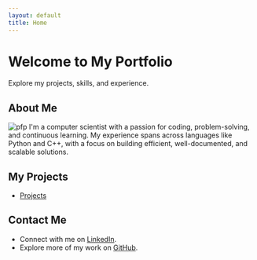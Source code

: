 ```yaml
---
layout: default
title: Home
---
```


# Welcome to My Portfolio
Explore my projects, skills, and experience.

## About Me
![pfp](https://github.com/user-attachments/assets/fccf7812-fcf5-491a-bd8f-4982a59cbc5c)
I'm a computer scientist with a passion for coding, problem-solving, and continuous learning. My experience spans across languages like Python and C++, with a focus on building efficient, well-documented, and scalable solutions.

## My Projects
- [Projects](/projects/)

## Contact Me
- Connect with me on [LinkedIn](https://www.linkedin.com/in/claytome).
- Explore more of my work on [GitHub](https://github.com/clayton-h).
